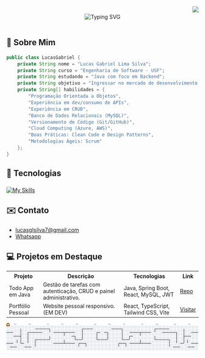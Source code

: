 <div align="right">
  <img src="https://visitor-badge.laobi.icu/badge?page_id=lucasgls&left_color=black&right_color=cadetblue&left_text=visitas&" />
</div>

<div align="center">
  <img src="https://readme-typing-svg.herokuapp.com?font=Fira+Code&size=30&duration=3000&pause=1000&color=2654F0&center=true&vCenter=true&width=600&lines=👋+Olá%2C+eu+sou+o+Lucas+Gabriel!;Desenvolvedor+Backend+Java;Estudante+de+Eng.+de+Software;Curioso+e+apaixonado+por+inovação" alt="Typing SVG" />
</div>

<br>

<h2 align="left">🚀 Sobre Mim </h2>

```java
public class LucasGabriel {
    private String nome = "Lucas Gabriel Lima Silva";
    private String curso = "Engenharia de Software - USF";
    private String estudando = "Java com foco em Backend";
    private String objetivo = "Ingressar no mercado de desenvolvimento de software";
    private String[] habilidades = {
        "Programação Orientada a Objetos",
        "Experiência em dev/consumo de APIs",
        "Experiência em CRUD",
        "Banco de Dados Relacionais (MySQL)",
        "Versionamento de Código (Git/GitHub)",
        "Cloud Computing (Azure, AWS)",
        "Boas Práticas: Clean Code e Design Patterns",
        "Metodologias Ágeis: Scrum"
    };
}
```

###

<h2 align="left">🤖 Tecnologias</h2>

###

<a href="https://skillicons.dev" target="_blank">
  <img src="https://skillicons.dev/icons?i=java,python,spring,ts,mysql,react,docker,aws,azure" alt="My Skills">
</a>

###

<h2 align="left">✉️ Contato</h2>

###

<ul>
  <li><a href="https://lucasgls.github.io/portifolio/">lucasglsilva7@gmail.com</a></li>
  <li><a href="https://wa.me/5519998991823">Whatsapp</a></li>
</ul>

###

<h2 align="left">💻 Projetos em Destaque</h2>


<table>
  <tr>
    <th>Projeto</th>
    <th>Descrição</th>
    <th>Tecnologias</th>
    <th>Link</th>
  </tr>
  <tr>
    <td>Todo App em Java</td>
    <td>Gestão de tarefas com autenticação, CRUD e painel administrativo.</td>
    <td>Java, Spring Boot, React, MySQL, JWT</td>
    <td><a href="https://github.com/lucasgls/todo-app">Repo</a></td>
  </tr>
  
  <tr>
    <td>Portfólio Pessoal</td>
    <td>Website pessoal responsivo. (EM DEV)</td>
    <td>React, TypeScript, Tailwind CSS, Vite</td>
    <td><a href="https://lucasgls.github.io/portifolio/">Visitar</a></td>
  </tr>
</table>

<picture>
  <source media="(prefers-color-scheme: dark)" srcset="https://raw.githubusercontent.com/lucasgls/lucasgls/output/pacman-contribution-graph-dark.svg">
  <source media="(prefers-color-scheme: light)" srcset="https://raw.githubusercontent.com/lucasgls/lucasgls/output/pacman-contribution-graph.svg">
  <img alt="pacman contribution graph" src="https://raw.githubusercontent.com/lucasgls/lucasgls/output/pacman-contribution-graph.svg">
</picture>

###
